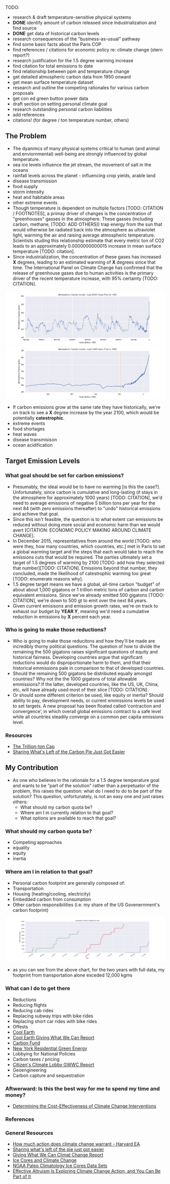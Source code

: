 TODO:

 - research & draft temperature-sensitive physical systems
 - **DONE** identify amount of carbon released since industrialization and find source
 - **DONE** get data of historical carbon levels
 - research consequences of the "business-as-usual" pathway
 - find some basic facts about the Paris COP
 - find references / citations for economic policy re: climate change (stern report?)
 - research justification for the 1.5 degree warming increase
 - find citation for total emissions to date
 - find relationship between ppm and temperature change
 - get detailed atmospheric carbon data from 1950 onward
 - get mean surface temperature dataset
 - research and outline the competing rationales for various carbon proposals
 - get con ed green button power data
 - draft section on setting personal climate goal
 - research outstanding personal carbon liabilities
 - add references
 - citations! (for degree / ton temperature number, others)


## The Problem
 - The dyanimcs of many physical systems critical to human (and animal and enviornmental) well-being are strongly influenced by global temperature.  
  - sea ice levels influence the jet stream, the movement of salt in the oceans
  - rainfall levels across the planet - influencing crop yields, arable land
  - disease transmission
  - food supply
  - storm intensity
  - heat and habitable areas
  - other extreme events
 - Though temperature is dependent on multiple factors [TODO: CITATION / FOOTNOTES], a primay driver of changes is the concentration of "greenhouses" gasses in the atmosphere.  These gasses (including carbon, methane, [TODO: ADD OTHERS]) trap energy from the sun that would otherwise be radiated back into the atmosphere as ultraviolet light, warming the air and raising average atmospheric temperature.  Scientists studing this relationship estimate that every metric ton of CO2 leads to an approximately 0.0000000000015 increase in mean surface temperature [TODO: citation].
 - Since industrialization, the concentration of these gases has increased __X__ degrees, leading to an estimated warming of __X__ degrees since that time.  The International Panel on Climate Change has confirmed that the release of greenhouse gases due to human activities is the primary driver of the recent temperature increase, with 95% certainty [TODO: CITATION].

![Historical Atospheric Carbon](../images/historical_carbon_800k.png)
![Historical Atospheric Carbon](../images/historical_carbon_1k.png)
 
 - If carbon emissions grow at the same rate they have historically, we're on track to see a __X__ degree increase by the year 2100, which would be potentially __catestrophic__.
  - extreme events
  - food shortages
  - heat waves
  - disease transmisison
  - ocean acidification

## Target Emission Levels
### What goal should be set for carbon emissions?
 - Presumably, the ideal would be to have no warming [is this the case?].  Unfortunately, since carbon is cumulative and long-lasting (it stays in the atmosphere for approximately 1000 years) [TODO: CITATION], we'd need to average emissions of negative 5 billion tons per year for the next 84 (with zero emissions thereafter) to "undo" historical emissions and achieve that goal.
 - Since this isn't feasible, the question is to what extent can emissions be reduced without doing more social and economic harm than we would avert [CITATION: ECONOMIC POLICY MAKING AROUND CLIMATE CHANGE].
 - In December 2015, representatives from around the world [TODO: who were they, how many countries, which countries, etc.] met in Paris to set a global warming target and the steps that each would take to reach the emissions cuts that would be required.  The parties ultimately set a target of 1.5 degrees of warming by 2100 [TODO: add how they selected that number][TODO: CITATION].  Emissions beyond that number, they concluded, made the likelihood of catestrophic warming too great [TODO: enumerate reasons why].
- 1.5 degree target means we have a global, all-time carbon "budget" of about about 1,000 gigatons or 1 trillion metric tons of carbon and carbon equivalent emissions.  Since we've already emitted 500 gigatons [TODO: CITATION], we're down to 500 gt to emit over the next 84 years.
- Given current emisisons and emission growth rates, we're on track to exhaust our budget by __YEAR Y__, meaning we'd need a cumulative reduction in emissions by __X__ percent each year.

### Who is going to make those reductions?
- Who is going to make those reducitons and how they'll be made are incredibly thorny political questions.  The question of how to divide the remaining the 500 gigatons raises significant questions of equity and historical fairness.  Developing countries argue that significant reductions would do disproportionate harm to them, and that their historical emmissions pale in comparison to that of developed countries.
- Should the remaining 500 gigatons be distributed equally amongst countries?  Why not the the 1000 gigatons of total allowable emmissions?  If the latter, developed countries, like the US, UK, China, etc, will have already used most of their slice [TODO: CITATION].
- Or should some different criterion be used, like equity or inertia?  Should ability to pay, development needs, or current emmissions levels be used to set targets.  A new proposal has been floated called ‘contraction and convergence’, in which overall global emissions contract to a safe level while all countries steadily converge on a common per capita emissions level.
 
### Resources
 - [The Trillion-ton Cap](http://e360.yale.edu/feature/the_trillion-ton_cap_allocating_the_worlds_carbon_emissions/2703/)
 - [Sharing What's Left of the Carbon Pie Just Got Easier](http://roadtoparis.info/2014/12/05/sharing-whats-left-carbon-emissions-pie-just-got-little-easier/)

## My Contribution
- As one who believes in the rationale for a 1.5 degree temperature goal and wants to be "part of the solution" rather than a perpetuator of the problem, this raises the question: what do I need to do to be part of the solution?  This question, unfortunately, is not an easy one and just raises others:
  - What should my carbon quota be?
  - Where am I in currently relation to that goal?
  - What options are available to reach that goal?

### What should my carbon quota be?
 - Competing approaches
  - equality
  - equity
  - inertia

### Where am I in relation to that goal?
- Personal carbon footprint are generally composed of:
 - Transportation
 - Housing (heating/cooling, electricity)
 - Embedded carbon from consumption
 - Other carbon responsibilities (i.e. my share of the US Govenernment's carbon footprint)

![All time cumulative transportation carbon footprint](../images/cumulative_footprint_by_year.png)

- as you can see from the above chart, for the two years with full data, my footprint from transportation alone exceded 12,000 kgms


### What can I do to get there
- Reductions
 - Reducing flights
 - Reducing cab rides
 - Replacing subway trips with bike rides
 - Replacing short car rides with bike rides
- Offests
 - [Cool Earth](https://www.coolearth.org/)
 - [Cool Earth Giving What We Can Report](http://preview.givingwhatwecan.org/report/2CFCCfUSi4icqeS6emE046)
 - [Carbon Fund](https://carbonfund.org/)
 - [New York Residential Green Energy](http://www.conedsolutions.com/GoGreen/Residential/NewYork_Green_Residential.aspx)
- Lobbying for National Policies
 - Carbon taxes / pricing
 - [Citizen's Climate Lobby GWWC Report](https://www.givingwhatwecan.org/charity/ccl/)
- Geoengineering
 - Carbon capture and sequestration

### Aftwerward: Is this the best way for me to spend my time and money? 
 - [Determining the Cost-Effectiveness of Climate Change Interventions](https://www.givingwhatwecan.org/report/modelling-climate-change-cost-effectiveness/)


### References


### General Resources
 - [How much action does climate change warrant - Harvard EA](http://www.harvardea.org/blog/2015/9/12/how-much-attention-does-climate-change-warrant)
 - [Sharing what's left of the pie just got easier](http://roadtoparis.info/2014/12/05/sharing-whats-left-carbon-emissions-pie-just-got-little-easier/)
 - [Giving What We Can Climat Change Report](https://www.givingwhatwecan.org/cause/climate-change/)
 - [Ice Cores and Climate Change](https://www.bas.ac.uk/data/our-data/publication/ice-cores-and-climate-change/)
 - [NOAA Paleo Climatology Ice Cores Data Sets](https://www.ncdc.noaa.gov/cdo/f?p=517:1:0:::APP:PROXYDATASETLIST:7)
 - [Effective Altruism Is Exploring Climate Change Action, and You Can Be Part of It](http://effective-altruism.com/ea/wk/effective_altruism_is_exploring_climate_change/)
   









